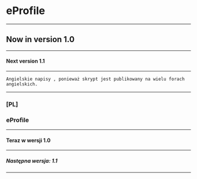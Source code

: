 # eProfile

---
## Now in version 1.0
---
#### Next version 1.1
---
```
Angielskie napisy , ponieważ skrypt jest publikowany na wielu forach angielskich.
```
---
### [PL] 
### eProfile
---
#### Teraz w wersji 1.0
---
##### Następna wersja: 1.1
---
